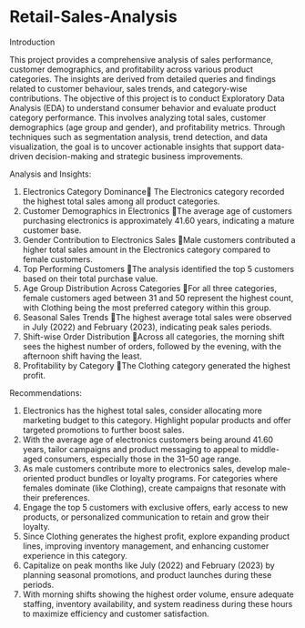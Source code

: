 # Retail-Sales-Analysis

Introduction 

This project provides a comprehensive analysis of sales performance, customer demographics, and profitability across various product categories. The insights are derived from detailed queries and findings related to customer behaviour, sales trends, and category-wise contributions.
The objective of this project is to conduct Exploratory Data Analysis (EDA) to understand consumer behavior and evaluate product category performance. This involves analyzing total sales, customer demographics (age group and gender), and profitability metrics. Through techniques such as segmentation analysis, trend detection, and data visualization, the goal is to uncover actionable insights that support data-driven decision-making and strategic business improvements.

Analysis and Insights:

1. Electronics Category Dominance The Electronics category recorded the highest total sales among all product categories.
2. Customer Demographics in Electronics The average age of customers purchasing electronics is approximately 41.60 years, indicating a mature customer base.
3. Gender Contribution to Electronics Sales Male customers contributed a higher total sales amount in the Electronics category compared to female customers.
4. Top Performing Customers The analysis identified the top 5 customers based on their total purchase value.
5. Age Group Distribution Across Categories For all three categories, female customers aged between 31 and 50 represent the highest count, with Clothing being the most preferred category within this group.
6. Seasonal Sales Trends The highest average total sales were observed in July (2022) and February (2023), indicating peak sales periods.
7. Shift-wise Order Distribution Across all categories, the morning shift sees the highest number of orders, followed by the evening, with the afternoon shift having the least.
8. Profitability by Category The Clothing category generated the highest profit.

Recommendations:

1. Electronics has the highest total sales, consider allocating more marketing budget to this category. Highlight popular products and offer targeted promotions to further boost sales.
2. With the average age of electronics customers being around 41.60 years, tailor campaigns and product messaging to appeal to middle-aged consumers, especially those in the 31–50 age range.
3. As male customers contribute more to electronics sales, develop male-oriented product bundles or loyalty programs. For categories where females dominate (like Clothing), create campaigns that resonate with their preferences.
4. Engage the top 5 customers with exclusive offers, early access to new products, or personalized communication to retain and grow their loyalty.
5. Since Clothing generates the highest profit, explore expanding product lines, improving inventory management, and enhancing customer experience in this category.
6. Capitalize on peak months like July (2022) and February (2023) by planning seasonal promotions, and product launches during these periods.
7. With morning shifts showing the highest order volume, ensure adequate staffing, inventory availability, and system readiness during these hours to maximize efficiency and customer satisfaction.



